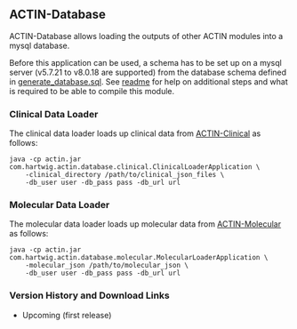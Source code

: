 ## ACTIN-Database

ACTIN-Database allows loading the outputs of other ACTIN modules into a mysql database. 

Before this application can be used, a schema has to be set up on a mysql server (v5.7.21 to v8.0.18 are supported) from the database
schema defined in [generate_database.sql](src/main/resources/generate_database.sql). See [readme](src/main/resources/readme) for help on 
additional steps and what is required to be able to compile this module.

### Clinical Data Loader
The clinical data loader loads up clinical data from [ACTIN-Clinical](../clinical/README.md) as follows:

```
java -cp actin.jar com.hartwig.actin.database.clinical.ClinicalLoaderApplication \
    -clinical_directory /path/to/clinical_json_files \
    -db_user user -db_pass pass -db_url url
```

### Molecular Data Loader
The molecular data loader loads up molecular data from [ACTIN-Molecular](../molecular/README.md) as follows:

```
java -cp actin.jar com.hartwig.actin.database.molecular.MolecularLoaderApplication \
    -molecular_json /path/to/molecular_json \
    -db_user user -db_pass pass -db_url url
```

### Version History and Download Links
 - Upcoming (first release) 
 